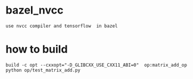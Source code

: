 

# bazel_nvcc
```
use nvcc compiler and tensorflow  in bazel
```
# how to build
```
build -c opt --cxxopt="-D_GLIBCXX_USE_CXX11_ABI=0"  op:matrix_add_op
python op/test_matrix_add.py
```
